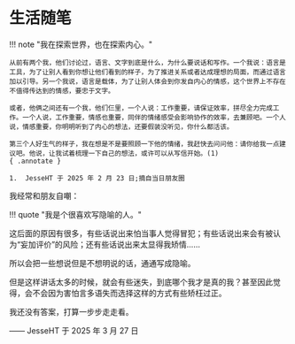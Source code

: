 # 生活随笔

!!! note "我在探索世界，也在探索内心。"
    
    从前有两个我，他们讨论过，语言、文字到底是什么，为什么要说话和写作。一个我说：语言是工具，为了让别人看到你想让他们看到的样子，为了推进关系或者达成理想的局面，而通过语言加以引导。另一个我说，语言是载体，为了让别人体会到你发自内心的情感，这个世界上不存在不值得传达到的情感，要忠于文字。

    或者，他俩之间还有一个我，他们仨里，一个人说：工作重要，请保证效率，拼尽全力完成工作。一个人说，工作重要，情感也重要，同伴的情绪感受会影响协作的效率，去兼顾吧。一个人说，情感重要，你明明听到了内心的想法，还要假装没听见，你什么都活该。

    第三个人好生气的样子，我在想是不是要照顾一下他的情绪，我赶快去问问他：请你给我一点建议吧。他说，让我试着梳理一下自己的想法，或许可以从写信开始。(1)
    { .annotate }

    1.  JesseHT 于 2025 年 2 月 23 日;摘自当日朋友圈

我经常和朋友自嘲：

!!! quote "我是个很喜欢写隐喻的人。"

这后面的原因有很多，有些话说出来怕当事人觉得冒犯；有些话说出来会有被认为“妄加评价”的风险；还有些话说出来太显得我矫情……

所以会把一些想说但是不想明说的话，通通写成隐喻。

但是这样讲话太多的时候，就会有些迷失，到底哪个我才是真的我？甚至因此觉得，会不会因为害怕言多语失而选择这样的方式有些矫枉过正。

我还没有答案，打算一步步走走看。

—— JesseHT 于 2025 年 3 月 27 日